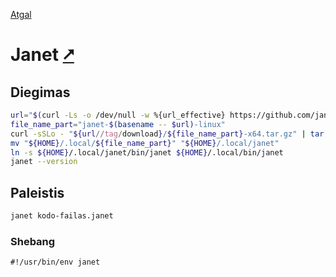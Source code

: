 [Atgal](./readme.md)

# Janet [&#x2B67;](https://janet-lang.org/)

## Diegimas

```bash
url="$(curl -Ls -o /dev/null -w %{url_effective} https://github.com/janet-lang/janet/releases/latest)"
file_name_part="janet-$(basename -- $url)-linux"
curl -sSLo - "${url//tag/download}/${file_name_part}-x64.tar.gz" | tar -xzvC "${HOME}/.local"
mv "${HOME}/.local/${file_name_part}" "${HOME}/.local/janet"
ln -s ${HOME}/.local/janet/bin/janet ${HOME}/.local/bin/janet
janet --version
```

## Paleistis

```bash
janet kodo-failas.janet
```

### Shebang

```shebang
#!/usr/bin/env janet
```
